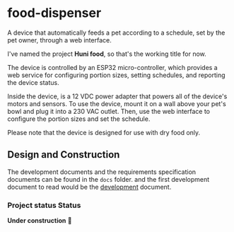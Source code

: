 # food-dispenser

A device that automatically feeds a pet according to a 
schedule, set by the pet owner, through a web interface.

I've named the project **Huni food**, so that's the working title for now.

The device is controlled by an ESP32 micro-controller, which provides a web service 
for configuring portion sizes, setting schedules, and reporting the device status.

Inside the device, is a 12 VDC power adapter that powers all of the device's 
motors and sensors. To use the device, mount it on a wall above your pet's bowl and 
plug it into a 230 VAC outlet. Then, use the web interface to configure the portion 
sizes and set the schedule.

Please note that the device is designed for use with dry food only.

## Design and Construction
The development documents and the requirements specification documents can be
found in the `docs` folder. and the first development document to read would be the [development] document.


### Project status Status

**Under construction** 
:construction:

[development]:docs/development.adoc
